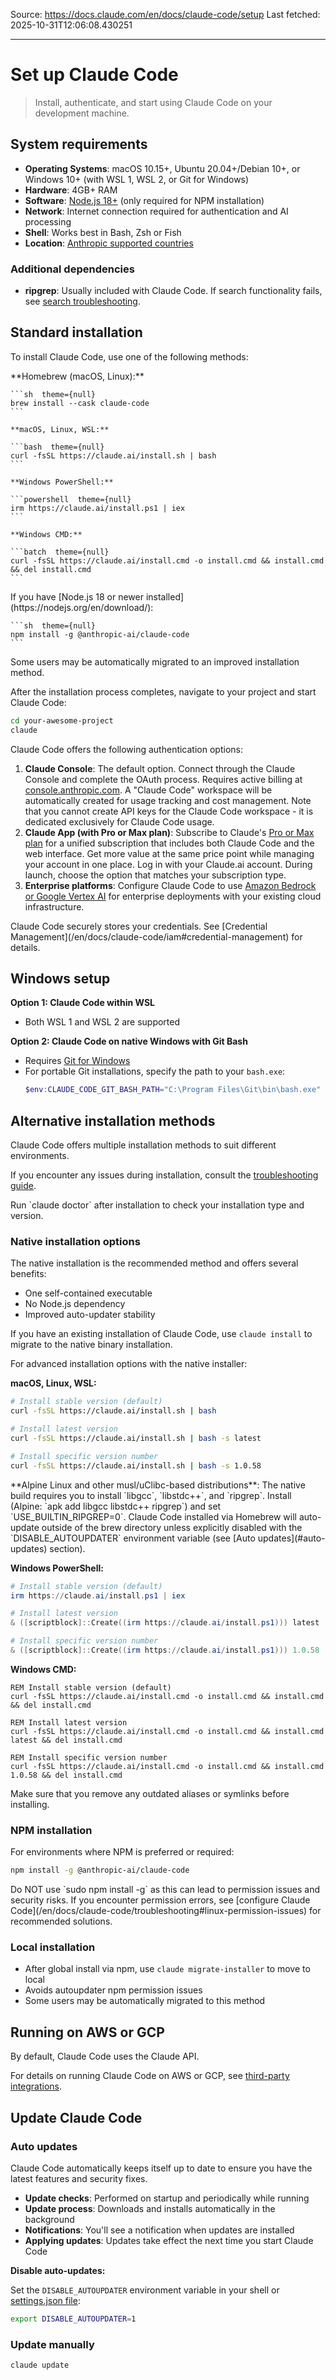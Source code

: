 Source: https://docs.claude.com/en/docs/claude-code/setup
Last fetched: 2025-10-31T12:06:08.430251

---

# Set up Claude Code

> Install, authenticate, and start using Claude Code on your development machine.

## System requirements

* **Operating Systems**: macOS 10.15+, Ubuntu 20.04+/Debian 10+, or Windows 10+ (with WSL 1, WSL 2, or Git for Windows)
* **Hardware**: 4GB+ RAM
* **Software**: [Node.js 18+](https://nodejs.org/en/download) (only required for NPM installation)
* **Network**: Internet connection required for authentication and AI processing
* **Shell**: Works best in Bash, Zsh or Fish
* **Location**: [Anthropic supported countries](https://www.anthropic.com/supported-countries)

### Additional dependencies

* **ripgrep**: Usually included with Claude Code. If search functionality fails, see [search troubleshooting](/en/docs/claude-code/troubleshooting#search-and-discovery-issues).

## Standard installation

To install Claude Code, use one of the following methods:

<Tabs>
  <Tab title="Native Install (Recommended)">
    **Homebrew (macOS, Linux):**

    ```sh  theme={null}
    brew install --cask claude-code
    ```

    **macOS, Linux, WSL:**

    ```bash  theme={null}
    curl -fsSL https://claude.ai/install.sh | bash
    ```

    **Windows PowerShell:**

    ```powershell  theme={null}
    irm https://claude.ai/install.ps1 | iex
    ```

    **Windows CMD:**

    ```batch  theme={null}
    curl -fsSL https://claude.ai/install.cmd -o install.cmd && install.cmd && del install.cmd
    ```
  </Tab>

  <Tab title="NPM">
    If you have [Node.js 18 or newer installed](https://nodejs.org/en/download/):

    ```sh  theme={null}
    npm install -g @anthropic-ai/claude-code
    ```
  </Tab>
</Tabs>

<Note>
  Some users may be automatically migrated to an improved installation method.
</Note>

After the installation process completes, navigate to your project and start Claude Code:

```bash  theme={null}
cd your-awesome-project
claude
```

Claude Code offers the following authentication options:

1. **Claude Console**: The default option. Connect through the Claude Console and complete the OAuth process. Requires active billing at [console.anthropic.com](https://console.anthropic.com). A "Claude Code" workspace will be automatically created for usage tracking and cost management. Note that you cannot create API keys for the Claude Code workspace - it is dedicated exclusively for Claude Code usage.
2. **Claude App (with Pro or Max plan)**: Subscribe to Claude's [Pro or Max plan](https://claude.com/pricing) for a unified subscription that includes both Claude Code and the web interface. Get more value at the same price point while managing your account in one place. Log in with your Claude.ai account. During launch, choose the option that matches your subscription type.
3. **Enterprise platforms**: Configure Claude Code to use [Amazon Bedrock or Google Vertex AI](/en/docs/claude-code/third-party-integrations) for enterprise deployments with your existing cloud infrastructure.

<Note>
  Claude Code securely stores your credentials. See [Credential Management](/en/docs/claude-code/iam#credential-management) for details.
</Note>

## Windows setup

**Option 1: Claude Code within WSL**

* Both WSL 1 and WSL 2 are supported

**Option 2: Claude Code on native Windows with Git Bash**

* Requires [Git for Windows](https://git-scm.com/downloads/win)
* For portable Git installations, specify the path to your `bash.exe`:
  ```powershell  theme={null}
  $env:CLAUDE_CODE_GIT_BASH_PATH="C:\Program Files\Git\bin\bash.exe"
  ```

## Alternative installation methods

Claude Code offers multiple installation methods to suit different environments.

If you encounter any issues during installation, consult the [troubleshooting guide](/en/docs/claude-code/troubleshooting#linux-permission-issues).

<Tip>
  Run `claude doctor` after installation to check your installation type and version.
</Tip>

### Native installation options

The native installation is the recommended method and offers several benefits:

* One self-contained executable
* No Node.js dependency
* Improved auto-updater stability

If you have an existing installation of Claude Code, use `claude install` to migrate to the native binary installation.

For advanced installation options with the native installer:

**macOS, Linux, WSL:**

```bash  theme={null}
# Install stable version (default)
curl -fsSL https://claude.ai/install.sh | bash

# Install latest version
curl -fsSL https://claude.ai/install.sh | bash -s latest

# Install specific version number
curl -fsSL https://claude.ai/install.sh | bash -s 1.0.58
```

<Note>
  **Alpine Linux and other musl/uClibc-based distributions**: The native build requires you to install `libgcc`, `libstdc++`, and `ripgrep`. Install (Alpine: `apk add libgcc libstdc++ ripgrep`) and set `USE_BUILTIN_RIPGREP=0`.
</Note>

<Note>
  Claude Code installed via Homebrew will auto-update outside of the brew directory unless explicitly disabled with the `DISABLE_AUTOUPDATER` environment variable (see [Auto updates](#auto-updates) section).
</Note>

**Windows PowerShell:**

```powershell  theme={null}
# Install stable version (default)
irm https://claude.ai/install.ps1 | iex

# Install latest version
& ([scriptblock]::Create((irm https://claude.ai/install.ps1))) latest

# Install specific version number
& ([scriptblock]::Create((irm https://claude.ai/install.ps1))) 1.0.58
```

**Windows CMD:**

```batch  theme={null}
REM Install stable version (default)
curl -fsSL https://claude.ai/install.cmd -o install.cmd && install.cmd && del install.cmd

REM Install latest version
curl -fsSL https://claude.ai/install.cmd -o install.cmd && install.cmd latest && del install.cmd

REM Install specific version number
curl -fsSL https://claude.ai/install.cmd -o install.cmd && install.cmd 1.0.58 && del install.cmd
```

<Tip>
  Make sure that you remove any outdated aliases or symlinks before installing.
</Tip>

### NPM installation

For environments where NPM is preferred or required:

```sh  theme={null}
npm install -g @anthropic-ai/claude-code
```

<Warning>
  Do NOT use `sudo npm install -g` as this can lead to permission issues and security risks.
  If you encounter permission errors, see [configure Claude Code](/en/docs/claude-code/troubleshooting#linux-permission-issues) for recommended solutions.
</Warning>

### Local installation

* After global install via npm, use `claude migrate-installer` to move to local
* Avoids autoupdater npm permission issues
* Some users may be automatically migrated to this method

## Running on AWS or GCP

By default, Claude Code uses the Claude API.

For details on running Claude Code on AWS or GCP, see [third-party integrations](/en/docs/claude-code/third-party-integrations).

## Update Claude Code

### Auto updates

Claude Code automatically keeps itself up to date to ensure you have the latest features and security fixes.

* **Update checks**: Performed on startup and periodically while running
* **Update process**: Downloads and installs automatically in the background
* **Notifications**: You'll see a notification when updates are installed
* **Applying updates**: Updates take effect the next time you start Claude Code

**Disable auto-updates:**

Set the `DISABLE_AUTOUPDATER` environment variable in your shell or [settings.json file](/en/docs/claude-code/settings):

```bash  theme={null}
export DISABLE_AUTOUPDATER=1
```

### Update manually

```bash  theme={null}
claude update
```